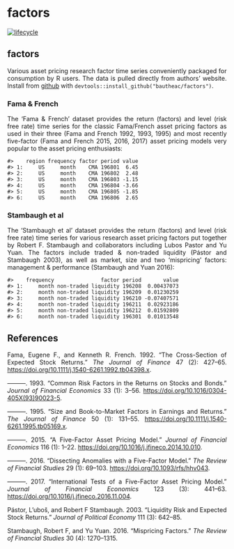 factors
================

[![lifecycle](https://img.shields.io/badge/lifecycle-experimental-orange.svg)](https://www.tidyverse.org/lifecycle/#experimental)

<style> body {text-align: justify} </style>

## factors

Various asset pricing research factor time series conveniently packaged
for consumption by R users. The data is pulled directly from authors’
website. Install from [github](https://github.com/bautheac/factors/)
with `devtools::install_github("bautheac/factors")`.

### Fama & French

The ‘Fama & French’ dataset provides the return (factors) and level
(risk free rate) time series for the classic Fama/French asset pricing
factors as used in their three (Fama and French 1992, 1993, 1995) and
most recently five-factor (Fama and French 2015, 2016, 2017) asset
pricing models very popular to the asset pricing enthusiasts:

    #>    region frequency factor period value
    #> 1:     US     month    CMA 196801  6.45
    #> 2:     US     month    CMA 196802  2.48
    #> 3:     US     month    CMA 196803 -1.15
    #> 4:     US     month    CMA 196804 -3.66
    #> 5:     US     month    CMA 196805 -1.85
    #> 6:     US     month    CMA 196806  2.65

### Stambaugh et al

The ‘Stambaugh et al’ dataset provides the return (factors) and level
(risk free rate) time series for various research asset pricing factors
put together by Robert F. Stambaugh and collaborators including Lubos
Pastor and Yu Yuan. The factors include traded & non-traded liquidity
(Pástor and Stambaugh 2003), as well as market, size and two
‘mispricing’ factors: management & performance (Stambaugh and Yuan
2016):

    #>    frequency               factor period       value
    #> 1:     month non-traded liquidity 196208  0.00437073
    #> 2:     month non-traded liquidity 196209  0.01230259
    #> 3:     month non-traded liquidity 196210 -0.07407571
    #> 4:     month non-traded liquidity 196211  0.02923186
    #> 5:     month non-traded liquidity 196212  0.01592809
    #> 6:     month non-traded liquidity 196301  0.01013548

## References

<div id="refs" class="references">

<div id="ref-fama_cross_section_1992">

Fama, Eugene F., and Kenneth R. French. 1992. “The Cross-Section of
Expected Stock Returns.” *The Journal of Finance* 47 (2): 427–65.
<https://doi.org/10.1111/j.1540-6261.1992.tb04398.x>.

</div>

<div id="ref-fama_common_1993">

———. 1993. “Common Risk Factors in the Returns on Stocks and Bonds.”
*Journal of Financial Economics* 33 (1): 3–56.
<https://doi.org/10.1016/0304-405X(93)90023-5>.

</div>

<div id="ref-fama_size_1995">

———. 1995. “Size and Book-to-Market Factors in Earnings and Returns.”
*The Journal of Finance* 50 (1): 131–55.
<https://doi.org/10.1111/j.1540-6261.1995.tb05169.x>.

</div>

<div id="ref-fama_five_factor_2015">

———. 2015. “A Five-Factor Asset Pricing Model.” *Journal of Financial
Economics* 116 (1): 1–22.
<https://doi.org/10.1016/j.jfineco.2014.10.010>.

</div>

<div id="ref-fama_dissecting_2016">

———. 2016. “Dissecting Anomalies with a Five-Factor Model.” *The Review
of Financial Studies* 29 (1): 69–103.
<https://doi.org/10.1093/rfs/hhv043>.

</div>

<div id="ref-fama_international_2017">

———. 2017. “International Tests of a Five-Factor Asset Pricing Model.”
*Journal of Financial Economics* 123 (3): 441–63.
<https://doi.org/10.1016/j.jfineco.2016.11.004>.

</div>

<div id="ref-pastor_liquidity_2003">

Pástor, L’uboš, and Robert F Stambaugh. 2003. “Liquidity Risk and
Expected Stock Returns.” *Journal of Political Economy* 111 (3): 642–85.

</div>

<div id="ref-stambaugh_mispricing_2016">

Stambaugh, Robert F, and Yu Yuan. 2016. “Mispricing Factors.” *The
Review of Financial Studies* 30 (4): 1270–1315.

</div>

</div>
